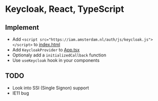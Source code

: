 # Keycloak, React, TypeScript

## Implement
- Add `<script src="https://iam.amsterdam.nl/auth/js/keycloak.js"></script>` to [index.html](https://github.com/Amsterdam/zaken-frontend/blob/master/public/index.html)
- Add `KeycloakProvider` to [App.tsx](https://github.com/Amsterdam/zaken-frontend/blob/master/src/App.tsx)
- Optionaly add a `initializedCallback` function
- Use `useKeycloak` hook in your components

## TODO
- Look into SSI (Single Signon) support
- IE11 bug
